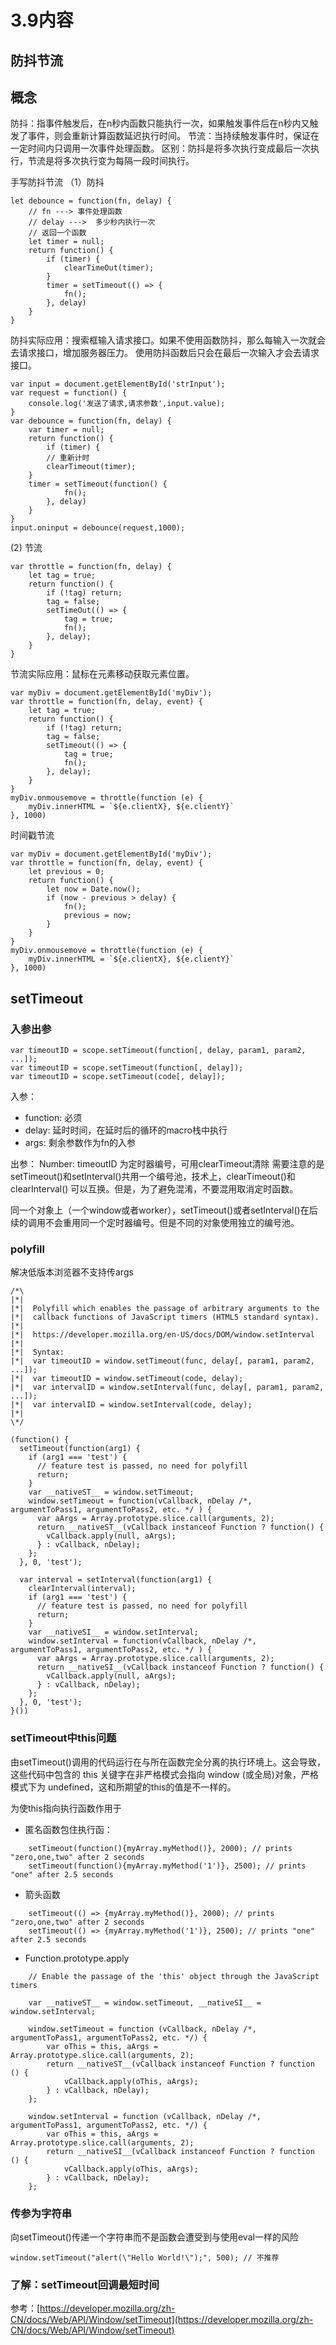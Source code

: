 # 3.9内容

## 防抖节流

## 概念
防抖：指事件触发后，在n秒内函数只能执行一次，如果触发事件后在n秒内又触发了事件，则会重新计算函数延迟执行时间。
节流：当持续触发事件时，保证在一定时间内只调用一次事件处理函数。
区别：防抖是将多次执行变成最后一次执行，节流是将多次执行变为每隔一段时间执行。

手写防抖节流
（1）防抖
```JS
let debounce = function(fn, delay) {
    // fn ---> 事件处理函数
    // delay --->  多少秒内执行一次
    // 返回一个函数
    let timer = null;
    return function() {
        if (timer) {
            clearTimeOut(timer);
        }
        timer = setTimeout(() => {
            fn();
        }, delay)
    }
}
```
防抖实际应用：搜索框输入请求接口。如果不使用函数防抖，那么每输入一次就会去请求接口，增加服务器压力。
使用防抖函数后只会在最后一次输入才会去请求接口。
```JS
var input = document.getElementById('strInput');
var request = function() {
    console.log('发送了请求,请求参数',input.value);
}
var debounce = function(fn, delay) {
    var timer = null;
    return function() {
        if (timer) {
        // 重新计时
        clearTimeout(timer);
    }
    timer = setTimeout(function() {
            fn();
        }, delay)
    }
}
input.oninput = debounce(request,1000);
```
(2) 节流
```JS
var throttle = function(fn, delay) {
    let tag = true;
    return function() {
        if (!tag) return;
        tag = false;
        setTimeOut(() => {
            tag = true;
            fn();
        }, delay);
    }
}
```
节流实际应用：鼠标在元素移动获取元素位置。
```JS
var myDiv = document.getElementById('myDiv');
var throttle = function(fn, delay, event) {
    let tag = true;
    return function() {
        if (!tag) return;
        tag = false;
        setTimeout(() => {
            tag = true;
            fn();
        }, delay);
    }
}
myDiv.onmousemove = throttle(function (e) {
    myDiv.innerHTML = `${e.clientX}, ${e.clientY}`
}, 1000)
```
时间戳节流
```JS
var myDiv = document.getElementById('myDiv');
var throttle = function(fn, delay, event) {
    let previous = 0;
    return function() {
        let now = Date.now();
        if (now - previous > delay) {
            fn();
            previous = now;
        }
    }
}
myDiv.onmousemove = throttle(function (e) {
    myDiv.innerHTML = `${e.clientX}, ${e.clientY}`
}, 1000)
```
## setTimeout

### 入参出参

```JS
var timeoutID = scope.setTimeout(function[, delay, param1, param2, ...]);
var timeoutID = scope.setTimeout(function[, delay]); 
var timeoutID = scope.setTimeout(code[, delay]);
```

入参：
- function: 必须
- delay: 延时时间，在延时后的循环的macro栈中执行
- args: 剩余参数作为fn的入参

出参：
Number: timeoutID
为定时器编号，可用clearTimeout清除
需要注意的是setTimeout()和setInterval()共用一个编号池，技术上，clearTimeout()和 clearInterval() 可以互换。但是，为了避免混淆，不要混用取消定时函数。

同一个对象上（一个window或者worker），setTimeout()或者setInterval()在后续的调用不会重用同一个定时器编号。但是不同的对象使用独立的编号池。

### polyfill

解决低版本浏览器不支持传args

```JS
/*\
|*|
|*|  Polyfill which enables the passage of arbitrary arguments to the
|*|  callback functions of JavaScript timers (HTML5 standard syntax).
|*|
|*|  https://developer.mozilla.org/en-US/docs/DOM/window.setInterval
|*|
|*|  Syntax:
|*|  var timeoutID = window.setTimeout(func, delay[, param1, param2, ...]);
|*|  var timeoutID = window.setTimeout(code, delay);
|*|  var intervalID = window.setInterval(func, delay[, param1, param2, ...]);
|*|  var intervalID = window.setInterval(code, delay);
|*|
\*/

(function() {
  setTimeout(function(arg1) {
    if (arg1 === 'test') {
      // feature test is passed, no need for polyfill
      return;
    }
    var __nativeST__ = window.setTimeout;
    window.setTimeout = function(vCallback, nDelay /*, argumentToPass1, argumentToPass2, etc. */ ) {
      var aArgs = Array.prototype.slice.call(arguments, 2);
      return __nativeST__(vCallback instanceof Function ? function() {
        vCallback.apply(null, aArgs);
      } : vCallback, nDelay);
    };
  }, 0, 'test');

  var interval = setInterval(function(arg1) {
    clearInterval(interval);
    if (arg1 === 'test') {
      // feature test is passed, no need for polyfill
      return;
    }
    var __nativeSI__ = window.setInterval;
    window.setInterval = function(vCallback, nDelay /*, argumentToPass1, argumentToPass2, etc. */ ) {
      var aArgs = Array.prototype.slice.call(arguments, 2);
      return __nativeSI__(vCallback instanceof Function ? function() {
        vCallback.apply(null, aArgs);
      } : vCallback, nDelay);
    };
  }, 0, 'test');
}())
```

### setTimeout中this问题

由setTimeout()调用的代码运行在与所在函数完全分离的执行环境上。这会导致，这些代码中包含的 this 关键字在非严格模式会指向 window (或全局)对象，严格模式下为 undefined，这和所期望的this的值是不一样的。

为使this指向执行函数作用于

- 匿名函数包住执行函：
```JS
    setTimeout(function(){myArray.myMethod()}, 2000); // prints "zero,one,two" after 2 seconds
    setTimeout(function(){myArray.myMethod('1')}, 2500); // prints "one" after 2.5 seconds
```
- 箭头函数
```JS
    setTimeout(() => {myArray.myMethod()}, 2000); // prints "zero,one,two" after 2 seconds
    setTimeout(() => {myArray.myMethod('1')}, 2500); // prints "one" after 2.5 seconds
```
- Function.prototype.apply
```JS
    // Enable the passage of the 'this' object through the JavaScript timers

    var __nativeST__ = window.setTimeout, __nativeSI__ = window.setInterval;

    window.setTimeout = function (vCallback, nDelay /*, argumentToPass1, argumentToPass2, etc. */) {
        var oThis = this, aArgs = Array.prototype.slice.call(arguments, 2);
        return __nativeST__(vCallback instanceof Function ? function () {
            vCallback.apply(oThis, aArgs);
        } : vCallback, nDelay);
    };

    window.setInterval = function (vCallback, nDelay /*, argumentToPass1, argumentToPass2, etc. */) {
        var oThis = this, aArgs = Array.prototype.slice.call(arguments, 2);
        return __nativeSI__(vCallback instanceof Function ? function () {
            vCallback.apply(oThis, aArgs);
        } : vCallback, nDelay);
    };
```

### 传参为字符串

向setTimeout()传递一个字符串而不是函数会遭受到与使用eval一样的风险

```JS
window.setTimeout("alert(\"Hello World!\");", 500); // 不推荐
```

### 了解：setTimeout回调最短时间


参考：[https://developer.mozilla.org/zh-CN/docs/Web/API/Window/setTimeout](https://developer.mozilla.org/zh-CN/docs/Web/API/Window/setTimeout)